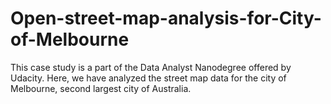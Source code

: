 # Open-street-map-analysis-for-City-of-Melbourne
This case study is a part of the Data Analyst Nanodegree offered by Udacity. Here, we  have analyzed the street map data for the city of Melbourne, second largest city of Australia.
